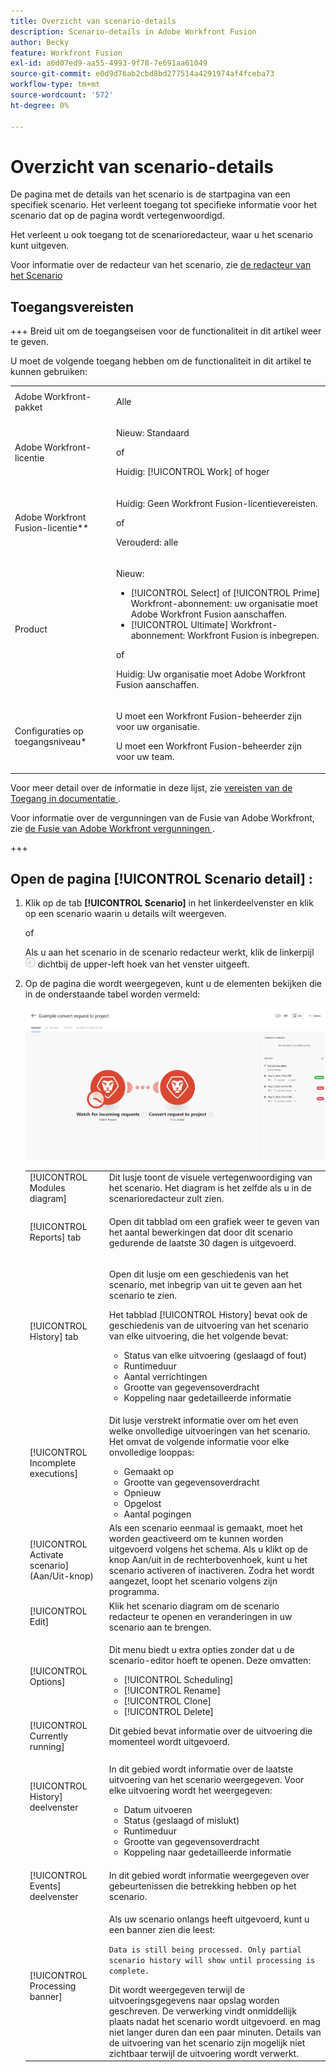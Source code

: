 ```yaml
---
title: Overzicht van scenario-details
description: Scenario-details in Adobe Workfront Fusion
author: Becky
feature: Workfront Fusion
exl-id: a6d07ed9-aa55-4993-9f78-7e691aa61049
source-git-commit: e0d9d76ab2cbd8bd277514a4291974af4fceba73
workflow-type: tm+mt
source-wordcount: '572'
ht-degree: 0%

---
```


# Overzicht van scenario-details

De pagina met de details van het scenario is de startpagina van een specifiek scenario. Het verleent toegang tot specifieke informatie voor het scenario dat op de pagina wordt vertegenwoordigd.

Het verleent u ook toegang tot de scenarioredacteur, waar u het scenario kunt uitgeven.

Voor informatie over de redacteur van het scenario, zie [ de redacteur van het Scenario ](/help/workfront-fusion/get-started-with-fusion/navigate-fusion/scenario-editor.md)

## Toegangsvereisten

+++ Breid uit om de toegangseisen voor de functionaliteit in dit artikel weer te geven.

U moet de volgende toegang hebben om de functionaliteit in dit artikel te kunnen gebruiken:

<table style="table-layout:auto">
 <col> 
 <col> 
 <tbody> 
  <tr> 
   <td role="rowheader">Adobe Workfront-pakket</td> 
   <td> <p>Alle</p> </td> 
  </tr> 
  <tr data-mc-conditions=""> 
   <td role="rowheader">Adobe Workfront-licentie</td> 
   <td> <p>Nieuw: Standaard</p><p>of</p><p>Huidig: [!UICONTROL Work] of hoger</p> </td> 
  </tr> 
  <tr> 
   <td role="rowheader">Adobe Workfront Fusion-licentie**</td> 
   <td>
   <p>Huidig: Geen Workfront Fusion-licentievereisten.</p>
   <p>of</p>
   <p>Verouderd: alle </p>
   </td> 
  </tr> 
  <tr> 
   <td role="rowheader">Product</td> 
   <td>
   <p>Nieuw:</p> <ul><li>[!UICONTROL Select] of [!UICONTROL Prime] Workfront-abonnement: uw organisatie moet Adobe Workfront Fusion aanschaffen.</li><li>[!UICONTROL Ultimate] Workfront-abonnement: Workfront Fusion is inbegrepen.</li></ul>
   <p>of</p>
   <p>Huidig: Uw organisatie moet Adobe Workfront Fusion aanschaffen.</p>
   </td> 
  </tr>
  <tr data-mc-conditions=""> 
   <td role="rowheader">Configuraties op toegangsniveau*</td> 
   <td> 
     <p>U moet een Workfront Fusion-beheerder zijn voor uw organisatie.</p>
     <p>U moet een Workfront Fusion-beheerder zijn voor uw team.</p>
   </td> 
  </tr> 
   </td> 
  </tr> 
 </tbody> 
</table>

Voor meer detail over de informatie in deze lijst, zie [ vereisten van de Toegang in documentatie ](/help/workfront-fusion/references/licenses-and-roles/access-level-requirements-in-documentation.md).

Voor informatie over de vergunningen van de Fusie van Adobe Workfront, zie [ de Fusie van Adobe Workfront vergunningen ](/help/workfront-fusion/set-up-and-manage-workfront-fusion/licensing-operations-overview/license-automation-vs-integration.md).

+++

## Open de pagina [!UICONTROL Scenario detail] :

1. Klik op de tab **[!UICONTROL Scenario]** in het linkerdeelvenster en klik op een scenario waarin u details wilt weergeven.

   of

   Als u aan het scenario in de scenario redacteur werkt, klik de linkerpijl ![ Uitgaan die pijl ](assets/exit-editing-arrow.png) dichtbij de upper-left hoek van het venster uitgeeft.

1. Op de pagina die wordt weergegeven, kunt u de elementen bekijken die in de onderstaande tabel worden vermeld:

   ![ het detail van het Scenario ](assets/scenario-detail-350x207.png)

   <table style="table-layout:auto"> 
    <col> 
    <col> 
    <tbody> 
     <tr> 
      <td role="rowheader">[!UICONTROL Modules diagram] </td> 
      <td>Dit lusje toont de visuele vertegenwoordiging van het scenario. Het diagram is het zelfde als u in de scenarioredacteur zult zien.</td> 
     </tr> 
     <tr> 
      <td role="rowheader">[!UICONTROL Reports] tab </td> 
      <td> <p>Open dit tabblad om een grafiek weer te geven van het aantal bewerkingen dat door dit scenario gedurende de laatste 30 dagen is uitgevoerd.</p>  </td> 
     </tr> 
     <tr> 
      <td role="rowheader">[!UICONTROL History] tab </td> 
      <td> <p>Open dit lusje om een geschiedenis van het scenario, met inbegrip van uit te geven aan het scenario te zien. </p> <p>Het tabblad [!UICONTROL History] bevat ook de geschiedenis van de uitvoering van het scenario van elke uitvoering, die het volgende bevat:</p> 
       <ul> 
        <li>Status van elke uitvoering (geslaagd of fout)</li> 
        <li>Runtimeduur</li> 
        <li>Aantal verrichtingen</li> 
        <li>Grootte van gegevensoverdracht</li> 
        <li>Koppeling naar gedetailleerde informatie</li> 
       </ul> </td> 
     </tr> 
     <tr> 
      <td role="rowheader">[!UICONTROL Incomplete executions]</td> 
      <td> <p>Dit lusje verstrekt informatie over om het even welke onvolledige uitvoeringen van het scenario. Het omvat de volgende informatie voor elke onvolledige looppas:</p> 
       <ul> 
        <li>Gemaakt op</li> 
        <li>Grootte van gegevensoverdracht</li> 
        <li>Opnieuw</li> 
        <li>Opgelost</li> 
        <li>Aantal pogingen</li> 
       </ul> </td> 
     </tr> 
     <tr> 
      <td role="rowheader">[!UICONTROL Activate scenario] (Aan/Uit-knop)</td> 
      <td>Als een scenario eenmaal is gemaakt, moet het worden geactiveerd om te kunnen worden uitgevoerd volgens het schema. Als u klikt op de knop Aan/uit in de rechterbovenhoek, kunt u het scenario activeren of inactiveren. Zodra het wordt aangezet, loopt het scenario volgens zijn programma.</td> 
     </tr> 
     <tr> 
      <td role="rowheader">[!UICONTROL Edit]</td> 
      <td>Klik het scenario diagram om de scenario redacteur te openen en veranderingen in uw scenario aan te brengen.</td> 
     </tr> 
     <tr> 
      <td role="rowheader">[!UICONTROL Options]</td> 
      <td> <p>Dit menu biedt u extra opties zonder dat u de scenario-editor hoeft te openen. Deze omvatten:</p> 
       <ul> 
        <li>[!UICONTROL Scheduling]</li> 
        <li>[!UICONTROL Rename]</li> 
        <li>[!UICONTROL Clone]</li> 
        <li>[!UICONTROL Delete]</li> 
       </ul> </td> 
     </tr> 
     <tr> 
      <td role="rowheader">[!UICONTROL Currently running]</td> 
      <td>Dit gebied bevat informatie over de uitvoering die momenteel wordt uitgevoerd.</td> 
     </tr> 
     <tr> 
      <td role="rowheader"> <p>[!UICONTROL History] deelvenster</p> <p> </p> </td> 
      <td> <p>In dit gebied wordt informatie over de laatste uitvoering van het scenario weergegeven. Voor elke uitvoering wordt het weergegeven:</p> 
       <ul> 
        <li>Datum uitvoeren</li> 
        <li>Status (geslaagd of mislukt)</li> 
        <li>Runtimeduur</li> 
        <li>Grootte van gegevensoverdracht</li> 
        <li>Koppeling naar gedetailleerde informatie</li> 
       </ul> </td> 
     </tr> 
         <tr> 
      <td role="rowheader"> <p>[!UICONTROL Events] deelvenster</p>  </td> 
      <td>In dit gebied wordt informatie weergegeven over gebeurtenissen die betrekking hebben op het scenario.  </td> 
     </tr> 
     <tr> 
      <td role="rowheader"> <p>[!UICONTROL Processing banner]</p>  </td>

   <td>Als uw scenario onlangs heeft uitgevoerd, kunt u een banner zien die leest:<p><code>Data is still being processed. Only partial scenario history will show until processing is complete.</code></p>Dit wordt weergegeven terwijl de uitvoeringsgegevens naar opslag worden geschreven. De verwerking vindt onmiddellijk plaats nadat het scenario wordt uitgevoerd. en mag niet langer duren dan een paar minuten. Details van de uitvoering van het scenario zijn mogelijk niet zichtbaar terwijl de uitvoering wordt verwerkt.</td> 
     </tr> 
    </tbody> 
   </table>
